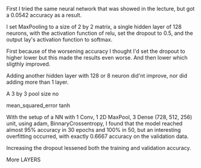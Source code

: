 
First I tried the same neural network that was showed in the lecture,
but got a 0.0542 accuracy as a result.

I set MaxPooling to a size of 2 by 2 matrix, 
a single hidden layer of 128 neurons, with the activation function of relu, 
set the dropout to 0.5,
and the output lay's activation function to softmax.

First because of the worsening accuracy 
I thought I'd set the dropout to higher  lower but this made the results even worse.
And then lower which sligthly improved.

Adding another hidden layer with 128 or 8 neuron did'nt improve, 
nor did adding more than 1 layer. 

A 3 by 3 pool size no

mean_squared_error
 tanh

With the setup of a NN with 1 Conv, 1 2D MaxPool, 3 Dense (728, 512, 256) unit, 
using adam, BinnaryCrossentropy, I found that the model reached almost
95% accuracy in 30 epochs and 100% in 50, but an interesting overfitting occurred,
with exactly 0.6667 accuracy on the validation data.

Increasing the dropout lessened both the training and validation accuracy.

More LAYERS

